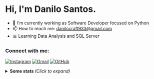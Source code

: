 # Hi, I'm Danilo Santos.

- 🔭 I'm currently working as Software Developer focused on Python
- 📫 How to reach me: danilocraft933@gmail.com
- 📊 Learning Data Analysis and SQL Server

### Connect with me:
[![Instagram](https://img.shields.io/badge/Instagram-8B5CF6?style=for-the-badge&logoColor=fff&logo=instagram)](https://instagram.com/danilosmoura_)
[![Gmail](https://img.shields.io/badge/Gmail-7C3AED?style=for-the-badge&logo=gmail&logoColor=white)](mailto:danilocraft933@gmail.com)
[![GitHub](https://img.shields.io/badge/GitHub-6D28D9?style=for-the-badge&logoColor=fff&logo=github)](https://github.com/DaniloDMoura)

<details>
  <summary> <b> Some stats </b> <i>(Click to expand)</i> </summary>
  <br>
  
  <a href="https://github.com/anuraghazra/github-readme-stats">
    <img align="center" src="https://github-readme-stats.vercel.app/api?username=DaniloDMoura&show_icons=true&count_private=true&theme=midnight-purple&hide=issues" />
  </a>
  
---
  
  <p>
    <a href="https://github.com/ryo-ma/github-profile-trophy" align="center">
      <img align="center" src="https://github-profile-trophy.vercel.app/?theme=discord&margin-w=8&column=6&username=DaniloDMoura" alt="Trophies" />
    </a>
  </p>
  
--- 

  <img src="https://github-readme-stats.vercel.app/api/top-langs/?username=DaniloDMoura&layout=compact&langs_count=999&theme=midnight-purple" alt="Langs" />
</p>
<hr>
</details>

